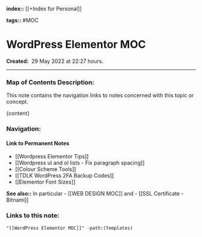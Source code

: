 **index::** [[+Index for Personal]]
 

**tags::** #MOC 

# WordPress Elementor MOC

**Created:**  29 May 2022 at  22:27 hours.

___
### Map of Contents Description:
This note contains the navigation links to notes concerned with this topic or concept.

{content}

### Navigation:
#### Link to Permanent Notes
- [[Wordpress Elementor Tips]]
- [[Wordpress ul and ol lists - Fix paragraph spacing]]
- [[Colour Scheme Tools]]
- [[TDLK WordPress 2FA Backup Codes]]
- [[Elementor Font Sizes]]


**See also::**
	In particular
	- [[WEB DESIGN MOC]]
	and
	- [[SSL Certificate - Bitnami]]

### Links to this note:
```query
"[[WordPress Elementor MOC]]" -path:(Templates) 
```
